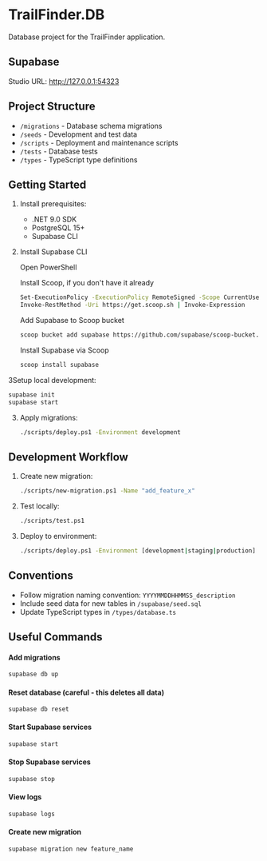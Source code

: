 # TrailFinder.DB
   
Database project for the TrailFinder application.

## Supabase

Studio URL: http://127.0.0.1:54323

## Project Structure

- `/migrations` - Database schema migrations
- `/seeds` - Development and test data
- `/scripts` - Deployment and maintenance scripts
- `/tests` - Database tests
- `/types` - TypeScript type definitions

## Getting Started

1. Install prerequisites:
   - .NET 9.0 SDK
   - PostgreSQL 15+
   - Supabase CLI

2. Install Supabase CLI

   Open PowerShell

   Install Scoop, if you don't have it already

   ```bash
   Set-ExecutionPolicy -ExecutionPolicy RemoteSigned -Scope CurrentUser
   Invoke-RestMethod -Uri https://get.scoop.sh | Invoke-Expression
   ```
   
   Add Supabase to Scoop bucket

   ```bash
   scoop bucket add supabase https://github.com/supabase/scoop-bucket.git
   ```
   
   Install Supabase via Scoop

   ```bash
   scoop install supabase
   ```

3Setup local development:
   ```bash
   supabase init
   supabase start
   ```

3. Apply migrations:
   ```bash
   ./scripts/deploy.ps1 -Environment development
   ```

## Development Workflow

1. Create new migration:
   ```bash
   ./scripts/new-migration.ps1 -Name "add_feature_x"
   ```

2. Test locally:
   ```bash
   ./scripts/test.ps1
   ```

3. Deploy to environment:
   ```bash
   ./scripts/deploy.ps1 -Environment [development|staging|production]
   ```

## Conventions

- Follow migration naming convention: `YYYYMMDDHHMMSS_description`
- Include seed data for new tables in `/supabase/seed.sql`
- Update TypeScript types in `/types/database.ts`

## Useful Commands

#### Add migrations

```bash
supabase db up
```

#### Reset database (careful - this deletes all data)

```
supabase db reset
```

#### Start Supabase services

```bash
supabase start
```

####  Stop Supabase services


```bash
supabase stop
```

#### View logs

```bash
supabase logs
```

#### Create new migration

```
supabase migration new feature_name
```
